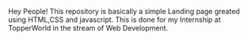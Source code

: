 Hey People!
  This repository is basically a simple Landing page greated using HTML,CSS and javascript.
  This is done for my Internship at TopperWorld in the stream of Web Development.
